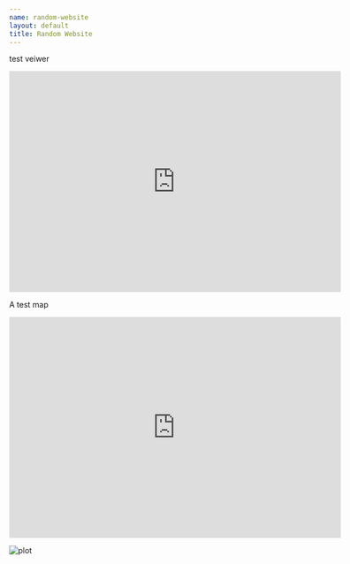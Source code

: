 ```yaml
--- 
name: random-website
layout: default
title: Random Website
---
```


test veiwer

<iframe style="border: none;" height="400" width="600" src="http://phenocam.anu.edu.au/TERN_Discovery_01.html"></iframe>

<p></p>

A test map

<iframe style="border: none;" height="400" width="600" src="http://brawn.anu.edu.au:8081/geoexplorer/viewer/#maps/1"></iframe>


<!--![plot](/images/hist_x.png)-->
![plot](/random-website/images/hist_x.png)
